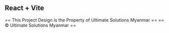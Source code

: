 ## React + Vite

== This Project Design is the Property of Ultimate Solutions Myanmar == 
== &#169; Ultimate Solutions Myanmar == 
